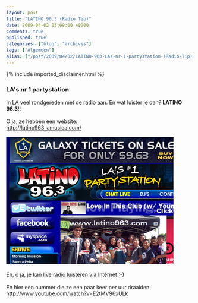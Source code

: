 ```yaml
---
layout: post
title: "LATINO 96.3 (Radio Tip)"
date: 2009-04-02 05:09:00 +0200
comments: true
published: true
categories: ["blog", "archives"]
tags: ["Algemeen"]
alias: ["/post/2009/04/02/LATINO-963-LAs-nr-1-partystation-(Radio-Tip).aspx", "/post/2009/04/02/latino-963-las-nr-1-partystation-(radio-tip).aspx"]
---
```

<!-- more -->

{% include imported_disclaimer.html %}

<h3>LA&#39;s nr 1 partystation</h3>In LA veel rondgereden met de radio aan. En wat luister je dan? <strong>LATINO 96.3</strong>!! <br />
<br />
O ja, ze hebben een website:<br />
<a href="http://latino963.lamusica.com/">http://latino963.lamusica.com/</a><br />
<br />
<img src="/assets/2009/4/latino963.jpg" alt="" width="450" height="342" /><br />
<br />
En, o ja, je kan live radio luisteren via Internet :-) <br />
<br />
En hier een nummer die ze een paar keer per uur draaiden:<br />
http://www.youtube.com/watch?v=E2tMV96xULk 
